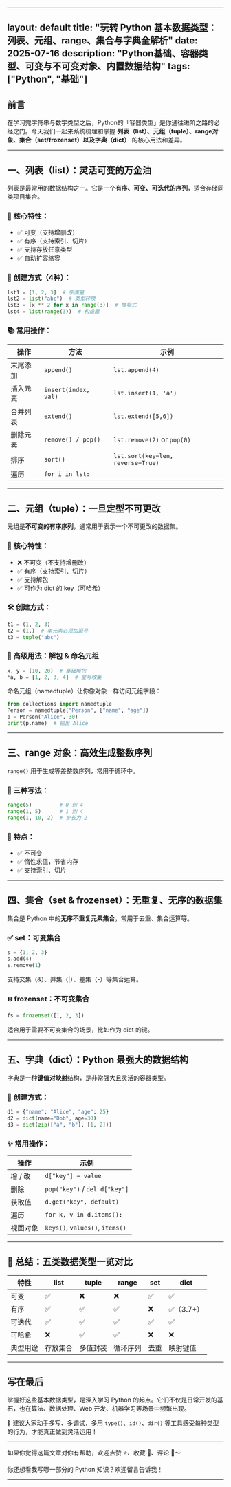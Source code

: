 
---
layout: default
title: "玩转 Python 基本数据类型：列表、元组、range、集合与字典全解析"
date: 2025-07-16
description: "Python基础、容器类型、可变与不可变对象、内置数据结构"
tags: ["Python", "基础"]
---

## 前言

在学习完字符串与数字类型之后，Python的「容器类型」是你通往进阶之路的必经之门。今天我们一起来系统梳理和掌握 **列表（list）、元组（tuple）、range对象、集合（set/frozenset）以及字典（dict）** 的核心用法和差异。

---

## 一、列表（list）：灵活可变的万金油

列表是最常用的数据结构之一。它是一个**有序、可变、可迭代的序列**，适合存储同类项目集合。

### 🌟 核心特性：

* ✅ 可变（支持增删改）
* ✅ 有序（支持索引、切片）
* ✅ 支持存放任意类型
* ✅ 自动扩容缩容

### 🔧 创建方式（4种）：

```python
lst1 = [1, 2, 3]  # 字面量
lst2 = list("abc")  # 类型转换
lst3 = [x ** 2 for x in range(3)]  # 推导式
lst4 = list(range(3))  # 构造器
```

### 📚 常用操作：

| 操作   | 方法                   | 示例                                |
| ---- | -------------------- | --------------------------------- |
| 末尾添加 | `append()`           | `lst.append(4)`                   |
| 插入元素 | `insert(index, val)` | `lst.insert(1, 'a')`              |
| 合并列表 | `extend()`           | `lst.extend([5,6])`               |
| 删除元素 | `remove() / pop()`   | `lst.remove(2)` or `pop(0)`       |
| 排序   | `sort()`             | `lst.sort(key=len, reverse=True)` |
| 遍历   | `for i in lst:`      |                                   |

---

## 二、元组（tuple）：一旦定型不可更改

元组是**不可变的有序序列**，通常用于表示一个不可更改的数据集。

### 🌟 核心特性：

* ❌ 不可变（不支持增删改）
* ✅ 有序（支持索引、切片）
* ✅ 支持解包
* ✅ 可作为 dict 的 key（可哈希）

### 🛠 创建方式：

```python
t1 = (1, 2, 3)
t2 = (1,)  # 单元素必须加逗号
t3 = tuple("abc")
```

### 🎯 高级用法：解包 & 命名元组

```python
x, y = (10, 20)  # 基础解包
*a, b = [1, 2, 3, 4]  # 星号收集
```

命名元组（namedtuple）让你像对象一样访问元组字段：

```python
from collections import namedtuple
Person = namedtuple("Person", ["name", "age"])
p = Person("Alice", 30)
print(p.name)  # 输出 Alice
```

---

## 三、range 对象：高效生成整数序列

`range()` 用于生成等差整数序列，常用于循环中。

### 🔧 三种写法：

```python
range(5)         # 0 到 4
range(1, 5)      # 1 到 4
range(1, 10, 2)  # 步长为 2
```

### 🚀 特点：

* ✅ 不可变
* ✅ 惰性求值，节省内存
* ✅ 支持索引、切片

---

## 四、集合（set & frozenset）：无重复、无序的数据集

集合是 Python 中的**无序不重复元素集合**，常用于去重、集合运算等。

### ✅ set：可变集合

```python
s = {1, 2, 3}
s.add(4)
s.remove(1)
```

支持交集（&）、并集（|）、差集（-）等集合运算。

### ❄️ frozenset：不可变集合

```python
fs = frozenset([1, 2, 3])
```

适合用于需要不可变集合的场景，比如作为 dict 的键。

---

## 五、字典（dict）：Python 最强大的数据结构

字典是一种**键值对映射**结构，是非常强大且灵活的容器类型。

### 🔑 创建方式：

```python
d1 = {"name": "Alice", "age": 25}
d2 = dict(name="Bob", age=30)
d3 = dict(zip(["a", "b"], [1, 2]))
```

### ✨ 常用操作：

| 操作    | 示例                              |
| ----- | ------------------------------- |
| 增 / 改 | `d["key"] = value`              |
| 删除    | `pop("key")` / `del d["key"]`   |
| 获取值   | `d.get("key", default)`         |
| 遍历    | `for k, v in d.items():`        |
| 视图对象  | `keys()`, `values()`, `items()` |

---

## 🧠 总结：五类数据类型一览对比

| 特性   | list | tuple | range | set | dict    |
| ---- | ---- | ----- | ----- | --- | ------- |
| 可变   | ✅    | ❌     | ❌     | ✅   | ✅       |
| 有序   | ✅    | ✅     | ✅     | ❌   | ✅（3.7+） |
| 可迭代  | ✅    | ✅     | ✅     | ✅   | ✅       |
| 可哈希  | ❌    | ✅     | ✅     | ❌   | ❌       |
| 典型用途 | 存放集合 | 多值封装  | 循环序列  | 去重  | 映射键值    |

---

## 写在最后

掌握好这些基本数据类型，是深入学习 Python 的起点。它们不仅是日常开发的基石，也在算法、数据处理、Web 开发、机器学习等场景中频繁出现。

🧪 建议大家动手多写、多调试，多用 `type()`、`id()`、`dir()` 等工具感受每种类型的行为，才能真正做到灵活运用！

---

如果你觉得这篇文章对你有帮助，欢迎点赞 ⭐、收藏 📁、评论 💬～

你还想看我写哪一部分的 Python 知识？欢迎留言告诉我！

---

